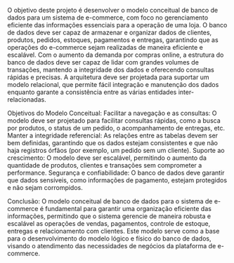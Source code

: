 O objetivo deste projeto é desenvolver o modelo conceitual de banco de dados para um sistema de e-commerce, com foco no gerenciamento eficiente das informações essenciais para a operação de uma loja. O banco de dados deve ser capaz de armazenar e organizar dados de clientes, produtos, pedidos, estoques, pagamentos e entregas, garantindo que as operações do e-commerce sejam realizadas de maneira eficiente e escalável. Com o aumento da demanda por compras online, a estrutura do banco de dados deve ser capaz de lidar com grandes volumes de transações, mantendo a integridade dos dados e oferecendo consultas rápidas e precisas. A arquitetura deve ser projetada para suportar um modelo relacional, que permite fácil integração e manutenção dos dados enquanto garante a consistência entre as várias entidades inter-relacionadas.

Objetivos do Modelo Conceitual: 
Facilitar a navegação e as consultas: O modelo deve ser projetado para facilitar consultas rápidas, como a busca por produtos, o status de um pedido, o acompanhamento de entregas, etc. Manter a integridade referencial: As relações entre as tabelas devem ser bem definidas, garantindo que os dados estejam consistentes e que não haja registros órfãos (por exemplo, um pedido sem um cliente). Suporte ao crescimento: O modelo deve ser escalável, permitindo o aumento da quantidade de produtos, clientes e transações sem comprometer a performance. Segurança e confiabilidade: O banco de dados deve garantir que dados sensíveis, como informações de pagamento, estejam protegidos e não sejam corrompidos.

Conclusão: 
O modelo conceitual de banco de dados para o sistema de e-commerce é fundamental para garantir uma organização eficiente das informações, permitindo que o sistema gerencie de maneira robusta e escalável as operações de vendas, pagamentos, controle de estoque, entregas e relacionamento com clientes. Este modelo serve como a base para o desenvolvimento do modelo lógico e físico do banco de dados, visando o atendimento das necessidades de negócios da plataforma de e-commerce.
